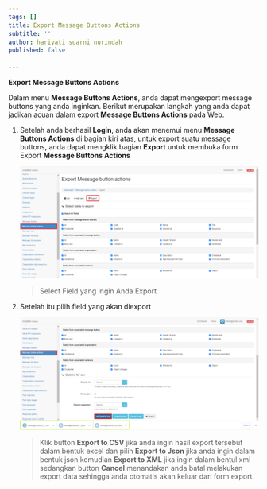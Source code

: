 ```yaml
---
tags: []
title: Export Message Buttons Actions
subtitle: ''
author: hariyati suarni nurindah
published: false

---
```

**Export Message Buttons Actions**

Dalam menu **Message Buttons Actions**, anda dapat mengexport message buttons yang anda inginkan. Berikut merupakan langkah yang anda dapat jadikan acuan dalam export **Message Buttons Actions** pada Web.

1. Setelah anda berhasil **Login**, anda akan menemui menu **Message Buttons Actions** di bagian kiri atas, untuk export suatu message buttons, anda dapat mengklik bagian **Export** untuk membuka form Export **Message Buttons Actions**

   ![](/uploads/messagebuttonsactions2.PNG)

   > Select Field yang ingin Anda Export
2. Setelah itu pilih field yang akan diexport 

   ![](/uploads/message-button-actions5.PNG)

   > Klik button **Export to CSV** jika anda ingin hasil export tersebut dalam bentuk excel dan pilih **Export to Json** jika anda ingin dalam bentuk json kemudian **Export to XML** jika ingin dalam bentul xml sedangkan button **Cancel** menandakan anda batal melakukan export data sehingga anda otomatis akan keluar dari form export.